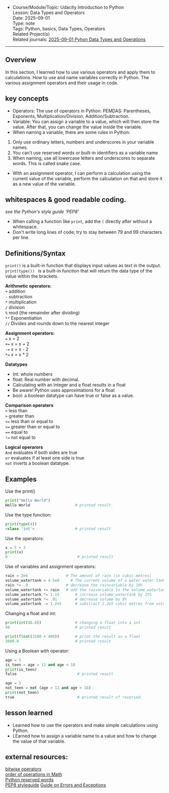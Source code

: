 * Course/Module/Topic: Udacity Introduction to Python  
Lesson: Data Types and Operators  
Date: 2025-09-01  
Type: note  
Tags: Python, basics, Data Types, Operators  
Related Project(s)  
Related journals: [2025-09-01 Pyhon Data Types and Operations](https://github.com/NikiDigitals/Computing-IT/tree/main/journals/Udacity-python-datatypes-and-operators.md)
---------------

## Overview
In this section, I learned how to use various operators and apply them to calculations.
How to use and name variables correctly in Python.
The various assignment operators and their usage in code. 

## key concepts
* Operators: The use of operators in Python: PEMDAS: Parentheses, Exponents, Multiplication/Division, Addition/Subtraction.
* Variable: You can assign a variable to a value, which will then store the value. After that, you can change the value inside the variable.  
* When naming a variable, there are some rules in Python:
1. Only use ordinary letters, numbers and underscores in your variable names.
2. You can’t use reserved words or built-in identifiers as a variable name
3. When naming, use all lowercase letters and underscores to separate words. This is called snake case.
* With an assignment operator, I can perform a calculation using the current value of the variable, perform the calculation on that and store it as a new value of the variable. 

## whitespaces & good readable coding.
<i>see the Python's style guide 'PEP8' </i>
* When calling a function like `print`, add the `(` directly after without a whitespace.
* Don't write long lines of code; try to stay between 79 and 99 characters per line.

## Definitions/Syntax
`print()` is a built-in function that displays input values as text in the output.  
`print(type()) ` is a built-in function that will return the data type of the value within the brackets.  

<b>Arithmetic operators:</b>  
` + ` addition  
` - ` subtraction     
` * ` multiplication     
` / ` division  
` % ` mod (the remainder after dividing)  
` ** ` Exponentiation   
` // `  Divides and rounds down to the nearest integer

 <b>Assignment operators:</b>  
 ` = `  x = 2   
 ` += `  x = x + 2  
 ` -= ` x = x - 2  
 ` *= ` x = x * 2

<b>Datatypes</b>   
* Int: whole numbers   
* float: Real number with decimal.   
* Calculating with an integer and a float results in a float
* Be aware! Python uses approximations for a float
* bool: a boolean datatype can have true or false as a value.

<b>Comparison operaters</b>  
`<` less than  
`>` greater than  
`<=` less than or equal to  
`>=` greater than or equal to  
`==` equal to  
`!=` not equal to  

<b>Logical operarors</b>  
`And` evaluates if both sides are true  
`or` evaluates if at least one side is true  
`not` inverts a boolean datatype.  

## Examples
Use the print()
```python
print("Hello World")
Hello World                    # printed result.  
```
Use the type function:

```python
print(type(4)) 
<class 'int'>                  # printed result 
 ```
Use the operators:

``` python
x = 5 + 3
print(x)
8                               # printed result
```

Use of variables and assignment operators:

```python  
rain = 2e6                 # The amount of rain (in cubic metres)
volume_watertank = 4.5e8     # The current volume of a water water tank (in cubic metres)
rain *= .9                 # decrease the rainvariable by 10% 
volume_watertank += rain   # add the raivariable to the volume_watertank variable
volume_watertank *= 1.15       # increase volume_watertank by 15% 
volume_watertank *= .91        # decrease volume by 9% 
volume_watertank -= 1.2e5      # substract 1.2e5 cubic metres from volume_watertank
```
Changing a float and int:

```python
print(int(48.6))               # changing a float into a int
48                             # printed result

print(float(3200 + 400))       # print the result as a float
3600.0                         # printed result
```

Using a Boolean with operator:
```python
age = 5
is_teen = age > 12 and age < 18 
print(is_teen)                       
false                           # printed result

age = 5
not_teen = not (age > 12 and age < 18)
print(not_teen)
true                            # printed result of reversed.  
```

## lesson learned
- Learned how to use the operators and make simple calculations using Python.
- LEarned how to assign a variable name to a value and how to change the value of that variable. 

## external resources: 
[bitwise operators](https://wiki.python.org/moin/BitwiseOperators)   
[order of operations in Math](https://en.wikipedia.org/wiki/Order_of_operations)   
[Python reserved words](https://docs.python.org/3/reference/lexical_analysis.html#keywords)   
[PEP8 styleguide](https://peps.python.org/pep-0008/)
[Guide on Errors and Exceptions](https://docs.python.org/3/tutorial/errors.html)

